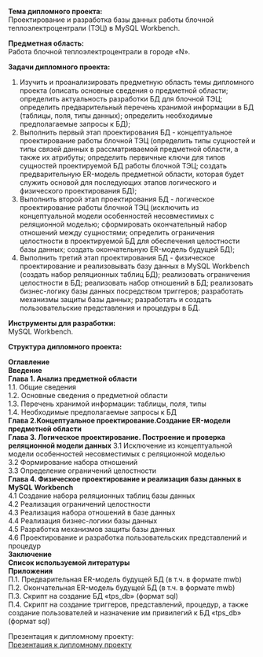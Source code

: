 **Тема дипломного проекта:**<br>
 Проектирование и разработка базы данных работы блочной теплоэлектроцентрали (ТЭЦ) в MySQL Workbench.

**Предметная область:**<br> 
Работа блочной теплоэлектроцентрали в городе «N». 

**Задачи дипломного проекта:**
1.  Изучить и проанализировать предметную область темы дипломного проекта (описать основные сведения о предметной области; определить актуальность разработки БД для блочной ТЭЦ; определить предварительный перечень хранимой информации в БД (таблицы, поля, типы данных); определить необходимые предполагаемые запросы к БД);
2. Выполнить первый этап проектирования БД - концептуальное проектирование работы блочной ТЭЦ (определить типы сущностей и типы связей данных в рассматриваемой предметной области, а также их атрибуты; определить первичные ключи для типов сущностей проектируемой БД работы блочной ТЭЦ; создать предварительную ER-модель предметной области, которая будет служить основой для последующих этапов логического и физического проектирования БД);
3. Выполнить второй этап проектирования БД - логическое проектирование работы блочной ТЭЦ (исключить из концептуальной модели особенностей несовместимых с реляционной моделью; сформировать окончательный набор отношений между сущностями; определить ограничения целостности в проектируемой БД для обеспечения целостности базы данных; создать окончательную ER-модель будущей БД);
4. Выполнить третий этап проектирования БД - физическое проектирование и реализовывать базу данных в MySQL Workbench (создать набор реляционных таблиц БД); реализовать ограничения целостности в БД; реализовать набор отношений в БД; реализовать бизнес-логику базы данных посредством триггеров; разработать механизмы защиты базы данных; разработать и создать пользовательские представления и процедуры в БД.

**Инструменты для разработки:**<br> 
MySQL Workbench.

**Структура дипломного проекта:**<br>

**Оглавление**<br>
**Введение**<br>
**Глава 1. Анализ предметной области**<br> 
1.1. Общие сведения<br> 
1.2. Основные сведения о предметной области<br>
1.3. Перечень хранимой информации: таблицы, поля, типы<br>
1.4. Необходимые предполагаемые запросы к БД<br>
**Глава 2.Концептуальное проектирование.Создание ER-модели предметной области**<br>
**Глава 3. Логическое проектирование. Построение и проверка реляционной модели данных**
3.1	Исключение из концептуальной модели особенностей несовместимых с реляционной моделью<br>
3.2	Формирование набора отношений<br>
3.3	Определение ограничений целостности<br>
**Глава 4.	Физическое проектирование и реализация базы данных в MySQL Workbench**<br>
4.1	Создание набора реляционных таблиц базы данных<br>
4.2	Реализация ограничений целостности<br>
4.3     Реализация набора отношений в базе данных<br>
4.4     Реализация бизнес-логики базы данных<br>
4.5     Разработка механизмов защиты базы данных<br>
4.6 Проектирование и разработка пользовательских представлений и процедур<br>
**Заключение**<br>
**Список используемой литературы**<br>
**Приложения**<br>
П.1. Предварительная ER-модель будущей БД (в т.ч. в формате mwb)<br>
П.2. Окончательная ER-модель будущей БД (в т.ч. в формате mwb)<br>
П.3. Скрипт на создание БД «tps_db» (формат sql)<br>
П.4. Скрипт на создание триггеров, представлений, процедур, а также создание пользователей и назначение им привилегий к БД «tps_db»  (формат sql)<br>

Презентация к дипломному проекту:<br>
[Презентация к дипломному проекту](My_Project_DE/Presentation_Lesnykh_EV.pptx)
